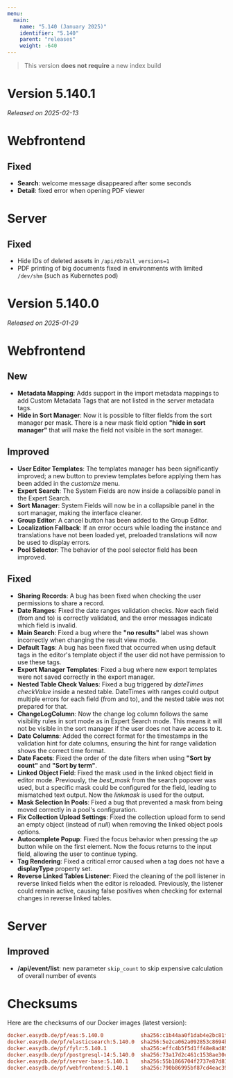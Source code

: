```yaml
---
menu:
  main:
    name: "5.140 (January 2025)"
    identifier: "5.140"
    parent: "releases"
    weight: -640
---
```


> This version **does not require** a new index build

# Version 5.140.1

*Released on 2025-02-13*

# Webfrontend

## Fixed

* **Search**: welcome message disappeared after some seconds
* **Detail**: fixed error when opening PDF viewer

# Server

## Fixed

* Hide IDs of deleted assets in `/api/db?all_versions=1`
* PDF printing of big documents fixed in environments with limited `/dev/shm` (such as Kubernetes pod)

# Version 5.140.0

*Released on 2025-01-29*

# Webfrontend

## New

* **Metadata Mapping**: Adds support in the import metadata mappings to add Custom Metadata Tags that are not listed in the server metadata tags.
* **Hide in Sort Manager**: Now it is possible to filter fields from the sort manager per mask. There is a new mask field option **"hide in sort manager"** that will make the field not visible in the sort manager.

## Improved

* **User Editor Templates**: The templates manager has been significantly improved; a new button to preview templates before applying them has been added in the *customize* menu.
* **Expert Search**: The System Fields are now inside a collapsible panel in the Expert Search.
* **Sort Manager**: System Fields will now be in a collapsible panel in the sort manager, making the interface cleaner.
* **Group Editor**: A cancel button has been added to the Group Editor.
* **Localization Fallback**: If an error occurs while loading the instance and translations have not been loaded yet, preloaded translations will now be used to display errors.
* **Pool Selector**: The behavior of the pool selector field has been improved.

## Fixed

* **Sharing Records**: A bug has been fixed when checking the user permissions to share a record.
* **Date Ranges**: Fixed the date ranges validation checks. Now each field (from and to) is correctly validated, and the error messages indicate which field is invalid.
* **Main Search**: Fixed a bug where the **"no results"** label was shown incorrectly when changing the result view mode.
* **Default Tags**: A bug has been fixed that occurred when using default tags in the editor's template object if the user did not have permission to use these tags.
* **Export Manager Templates**: Fixed a bug where new export templates were not saved correctly in the export manager.
* **Nested Table Check Values**: Fixed a bug triggered by *dateTimes checkValue* inside a nested table. DateTimes with ranges could output multiple errors for each field (from and to), and the nested table was not prepared for that.
* **ChangeLogColumn**: Now the change log column follows the same visibility rules in sort mode as in Expert Search mode. This means it will not be visible in the sort manager if the user does not have access to it.
* **Date Columns**: Added the correct format for the timestamps in the validation hint for date columns, ensuring the hint for range validation shows the correct time format.
* **Date Facets**: Fixed the order of the date filters when using **"Sort by count"** and **"Sort by term"**.
* **Linked Object Field**: Fixed the mask used in the linked object field in editor mode. Previously, the *best_mask* from the search popover was used, but a specific mask could be configured for the field, leading to mismatched text output. Now the *linkmask* is used for the output.
* **Mask Selection In Pools**: Fixed a bug that prevented a mask from being moved correctly in a pool's configuration.
* **Fix Collection Upload Settings**: Fixed the collection upload form to send an empty object (instead of *null*) when removing the linked object pools options.
* **Autocomplete Popup**: Fixed the focus behavior when pressing the *up* button while on the first element. Now the focus returns to the input field, allowing the user to continue typing.
* **Tag Rendering**: Fixed a critical error caused when a tag does not have a **displayType** property set.
* **Reverse Linked Tables Listener**: Fixed the cleaning of the poll listener in reverse linked fields when the editor is reloaded. Previously, the listener could remain active, causing false positives when checking for external changes in reverse linked tables.

# Server

## Improved

* **/api/event/list**: new parameter `skip_count` to skip expensive calculation of overall number of events

# Checksums

Here are the checksums of our Docker images (latest version):

```ini
docker.easydb.de/pf/eas:5.140.0            sha256:c1b44aa0f1dab4e2bc81f6a851d5d0622e20f87bd320365336af0f9e8bc439ee
docker.easydb.de/pf/elasticsearch:5.140.0  sha256:5e2ca062a092853c8694b8a4dfb5dcb1e0c98da429e214c0c9952eda8a3a8d18
docker.easydb.de/pf/fylr:5.140.1           sha256:effc4b5f5d1ff48e8ad853eece54c4b73843f1e10aaa50b913fd1ec3faa49525
docker.easydb.de/pf/postgresql-14:5.140.0  sha256:73a17d2c461c1538ae30c73f76ade294f6a65566a031dfed4d5bbfaba55d8df0
docker.easydb.de/pf/server-base:5.140.1    sha256:55b1866704f2737e87d81ff7d0ea6a2538d8b663508616ce07ddfb47d5bda93e
docker.easydb.de/pf/webfrontend:5.140.1    sha256:790b86995bf87cd4eac39d85a737a36a5300278bde940e2d613468fdd4a4bf62
```
